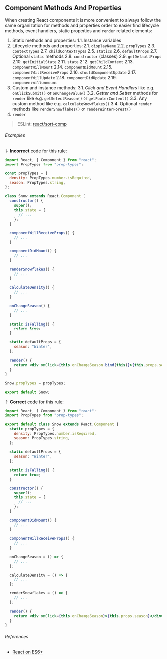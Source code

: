 ## Component Methods And Properties

When creating React components it is more convenient to always follow the same organization for methods and properties order to easier find lifecycle methods, event handlers, static properties and `render` related elements:

1. Static methods and properties:
   1.1. Instance variables
2. Lifecycle methods and properties:
   2.1. `displayName`
   2.2. `propTypes`
   2.3. `contextTypes`
   2.7. `childContextTypes`
   2.5. `statics`
   2.6. `defaultProps`
   2.7. Optional `static` methods
   2.8. `constructor` (classes)
   2.9. `getDefaultProps`
   2.10. `getInitialState`
   2.11. `state`
   2.12. `getChildContext`
   2.13. `componentWillMount`
   2.14. `componentDidMount`
   2.15. `componentWillReceiveProps`
   2.16. `shouldComponentUpdate`
   2.17. `componentWillUpdate`
   2.18. `componentDidUpdate`
   2.19. `componentWillUnmount`
3. Custom and instance methods:
   3.1. _Click and Event Handlers_ like e.g. `onClickSubmit()` or `onChangeValue()`
   3.2. _Getter and Setter_ methods for `render` like e.g. `getSelectReason()` or `getFooterContent()`
   3.3. Any custom method like e.g. `calculateSnowflakes()`
   3.4. Optional `render` methods like `renderSnowflakes()` or `renderWinterForest()`
4. `render`

> ESLint: [react/sort-comp][1]

###### Examples

⇣ **Incorrect** code for this rule:

```jsx
import React, { Component } from "react";
import PropTypes from "prop-types";

const propTypes = {
  density: PropTypes.number.isRequired,
  season: PropTypes.string,
};

class Snow extends React.Component {
  constructor() {
    super();
    this.state = {
      // ...
    };
  }

  componentWillReceiveProps() {
    // ...
  }

  componentDidMount() {
    // ...
  }

  renderSnowflakes() {
    // ...
  }

  calculateDensity() {
    // ...
  }

  onChangeSeason() {
    // ...
  }

  static isFalling() {
    return true;
  }

  static defaultProps = {
    season: "Winter",
  };

  render() {
    return <div onClick={this.onChangeSeason.bind(this)}>{this.props.season}</div>;
  }
}

Snow.propTypes = propTypes;

export default Snow;
```

⇡ **Correct** code for this rule:

```jsx
import React, { Component } from "react";
import PropTypes from "prop-types";

export default class Snow extends React.Component {
  static propTypes = {
    density: PropTypes.number.isRequired,
    season: PropTypes.string,
  };

  static defaultProps = {
    season: "Winter",
  };

  static isFalling() {
    return true;
  }

  constructor() {
    super();
    this.state = {
      // ...
    };
  }

  componentDidMount() {
    // ...
  }

  componentWillReceiveProps() {
    // ...
  }

  onChangeSeason = () => {
    // ...
  };

  calculateDensity = () => {
    // ...
  };

  renderSnowflakes = () => {
    // ...
  };

  render() {
    return <div onClick={this.onChangeSeason}>{this.props.season}</div>;
  }
}
```

###### References

- [React on ES6+][2]

[1]: https://github.com/jsx-eslint/eslint-plugin-react/blob/master/docs/rules/sort-comp.md
[2]: https://babeljs.io/blog/2015/07/07/react-on-es6-plus

